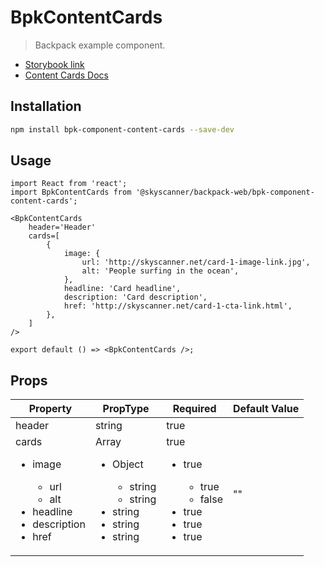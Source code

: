 # BpkContentCards

> Backpack example component.

- [Storybook link](https://backpack.github.io/storybook)
- [Content Cards Docs](backpack.github.io/components/content-cards)

## Installation

```sh
npm install bpk-component-content-cards --save-dev
```

## Usage

```tsx
import React from 'react';
import BpkContentCards from '@skyscanner/backpack-web/bpk-component-content-cards';

<BpkContentCards
    header='Header'
    cards=[
        {
            image: {
                url: 'http://skyscanner.net/card-1-image-link.jpg',
                alt: 'People surfing in the ocean',
            },
            headline: 'Card headline',
            description: 'Card description',
            href: 'http://skyscanner.net/card-1-cta-link.html',
        },
    ]
/>

export default () => <BpkContentCards />;
```

## Props

| Property                                                                                                         | PropType                                                                                                           | Required                                                                                               | Default Value |
| ---------------------------------------------------------------------------------------------------------------- | ------------------------------------------------------------------------------------------------------------------ | ------------------------------------------------------------------------------------------------------ | ------------- |
| header                                                                                                           | string                                                                                                             | true                                                                                                   |               |
| cards <ul><li>image</li><ul><li>url</li><li>alt</li></ul><li>headline</li><li>description</li><li>href</li></ul> | Array <ul><li>Object</li><ul><li>string</li><li>string</li></ul><li>string</li><li>string</li><li>string</li></ul> | true <ul><li>true</li><ul><li>true</li><li>false</li></ul><li>true</li><li>true</li><li>true</li></ul> | ""            |
